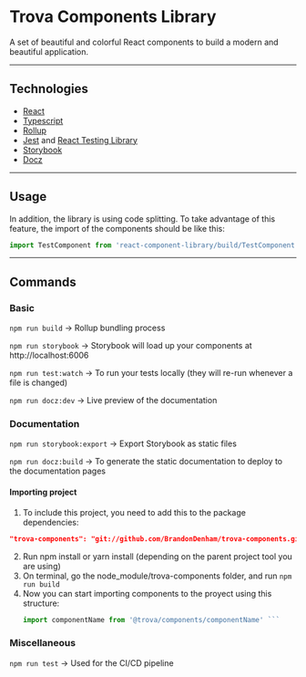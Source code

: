 # Trova Components Library

A set of beautiful and colorful React components to build a modern and beautiful application.

---

## Technologies

-   [React](https://reactjs.org/)
-   [Typescript](https://www.typescriptlang.org/)
-   [Rollup](https://rollupjs.org/guide/en/)
-   [Jest](https://jestjs.io/) and [React Testing Library](https://testing-library.com/docs/react-testing-library/intro)
-   [Storybook](https://storybook.js.org/)
-   [Docz](https://www.docz.site/)

---

## Usage

In addition, the library is using code splitting. To take advantage of this feature, the import of the components should be like this:

```javascript
import TestComponent from 'react-component-library/build/TestComponent';
```

---

## Commands

### Basic

`npm run build` -> Rollup bundling process

`npm run storybook` -> Storybook will load up your components at http://localhost:6006

`npm run test:watch` -> To run your tests locally (they will re-run whenever a file is changed)

`npm run docz:dev` -> Live preview of the documentation

### Documentation

`npm run storybook:export` -> Export Storybook as static files

`npm run docz:build` -> To generate the static documentation to deploy to the documentation pages

#### Importing project
1. To include this project, you need to add this to the package dependencies:
``` json
"trova-components": "git://github.com/BrandonDenham/trova-components.git"
```
2. Run npm install or yarn install (depending on the parent project tool you are using)
3. On terminal, go the node_module/trova-components folder, and run `npm run build`
4. Now you can start importing components to the proyect using this structure:
   ``` javascript 
   import componentName from '@trova/components/componentName' ```

### Miscellaneous

`npm run test` -> Used for the CI/CD pipeline
